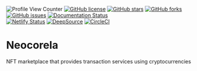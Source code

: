
![Profile View Counter](https://komarev.com/ghpvc/?username=KOSASIH)
[![GitHub license](https://img.shields.io/github/license/KOSASIH/Neocorela)](https://github.com/KOSASIH/Neocorela/blob/main/LICENSE)
[![GitHub stars](https://img.shields.io/github/stars/KOSASIH/Neocorela)](https://github.com/KOSASIH/Neocorela/stargazers)
[![GitHub forks](https://img.shields.io/github/forks/KOSASIH/Neocorela)](https://github.com/KOSASIH/Neocorela/network)
[![GitHub issues](https://img.shields.io/github/issues/KOSASIH/Neocorela)](https://github.com/KOSASIH/Neocorela/issues)
[![Documentation Status](https://readthedocs.org/projects/neocorela/badge/?version=latest)](https://neocorela.readthedocs.io/en/latest/?badge=latest)      
[![Netlify Status](https://api.netlify.com/api/v1/badges/5f702a5d-3262-472b-84fb-9b0aa924533f/deploy-status)](https://app.netlify.com/sites/neocorela/deploys)
[![DeepSource](https://deepsource.io/gh/KOSASIH/Neocorela.svg/?label=active+issues&show_trend=true&token=CHer0tpQH0hzxH1UFpSKjMJ8)](https://deepsource.io/gh/KOSASIH/Neocorela/?ref=repository-badge)
[![CircleCI](https://circleci.com/gh/KOSASIH/Neocorela/tree/main.svg?style=svg)](https://circleci.com/gh/KOSASIH/Neocorela/tree/main)

# Neocorela
NFT marketplace that provides transaction services using cryptocurrencies
